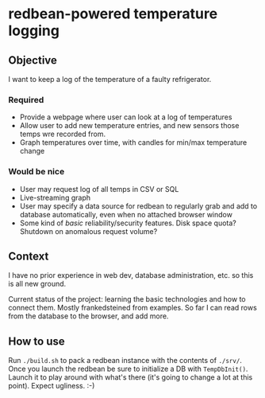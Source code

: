 # redbean-powered temperature logging

## Objective
I want to keep a log of the temperature of a faulty refrigerator.

### Required
- Provide a webpage where user can look at a log of temperatures
- Allow user to add new temperature entries, and new sensors those temps wre
  recorded from.
- Graph temperatures over time, with candles for min/max temperature change

### Would be nice
- User may request log of all temps in CSV or SQL
- Live-streaming graph
- User may specify a data source for redbean to regularly grab and add to
  database automatically, even when no attached browser window
- Some kind of *basic* reliability/security features. Disk space quota? Shutdown
  on anomalous request volume?

## Context
I have no prior experience in web dev, database administration, etc. so this is
all new ground.

Current status of the project: learning the basic technologies and how to
connect them. Mostly frankedsteined from examples. So far I can read rows from
the database to the browser, and add more.

## How to use
Run `./build.sh` to pack a redbean instance with the contents of `./srv/`. Once
you launch the redbean be sure to initialize a DB with `TempDbInit()`. Launch it
to play around with what's there (it's going to change a lot at this point).
Expect ugliness. :-)
